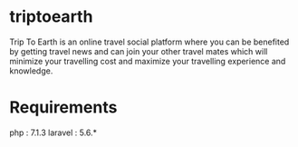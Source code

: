 # triptoearth
Trip To Earth is an online travel social platform where you can be benefited by getting travel news and can join your other travel mates which will minimize your travelling cost and maximize your travelling experience and knowledge.
# Requirements

php : 7.1.3 
laravel : 5.6.*
